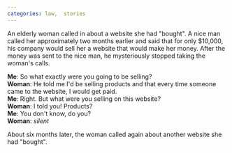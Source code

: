 ```yaml
---
categories: law,  stories
---
```


<p>An elderly woman called in about a website she had "bought". A nice man called her approximately two months earlier and said that for only $10,000, his company would sell her a website that would make her money. After the money was sent to the nice man, he mysteriously stopped taking the woman's calls.</p>

**Me**: So what exactly were you going to be selling?<br />
**Woman**: He told me I'd be selling products and that every time someone came to the website, I would get paid.<br />
**Me**: Right. But what were you selling on this website?<br />
**Woman**: I told you! Products?<br />
**Me**: You don't know, do you?<br />
**Woman**: *silent*<br />

About six months later, the woman called again about another website she had "bought".